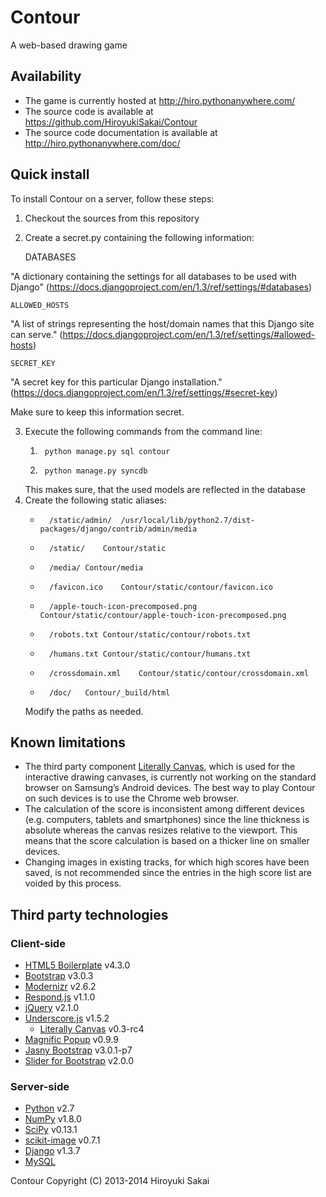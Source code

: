 # Contour

A web-based drawing game

## Availability

* The game is currently hosted at http://hiro.pythonanywhere.com/
* The source code is available at https://github.com/HiroyukiSakai/Contour
* The source code documentation is available at http://hiro.pythonanywhere.com/doc/

## Quick install

To install Contour on a server, follow these steps:

1. Checkout the sources from this repository
2. Create a secret.py containing the following information:

    DATABASES

"A dictionary containing the settings for all databases to be used with Django" (https://docs.djangoproject.com/en/1.3/ref/settings/#databases)

    ALLOWED_HOSTS

"A list of strings representing the host/domain names that this Django site can serve." (https://docs.djangoproject.com/en/1.3/ref/settings/#allowed-hosts)

    SECRET_KEY

"A secret key for this particular Django installation." (https://docs.djangoproject.com/en/1.3/ref/settings/#secret-key)

Make sure to keep this information secret.

3. Execute the following commands from the command line:
    1.      python manage.py sql contour
    2.      python manage.py syncdb
    This makes sure, that the used models are reflected in the database
4. Create the following static aliases:
    *       /static/admin/  /usr/local/lib/python2.7/dist-packages/django/contrib/admin/media
    *       /static/    Contour/static
    *       /media/ Contour/media
    *       /favicon.ico    Contour/static/contour/favicon.ico
    *       /apple-touch-icon-precomposed.png   Contour/static/contour/apple-touch-icon-precomposed.png
    *       /robots.txt Contour/static/contour/robots.txt
    *       /humans.txt Contour/static/contour/humans.txt
    *       /crossdomain.xml    Contour/static/contour/crossdomain.xml
    *       /doc/   Contour/_build/html
    Modify the paths as needed.

## Known limitations

* The third party component [Literally Canvas](http://literallycanvas.com), which is used for the interactive drawing canvases, is currently not working on the standard browser on Samsung’s Android devices. The best way to play Contour on such devices is to use the Chrome web browser.
* The calculation of the score is inconsistent among different devices (e.g. computers, tablets and smartphones) since the line thickness is absolute whereas the canvas resizes relative to the viewport. This means that the score calculation is based on a thicker line on smaller devices.
* Changing images in existing tracks, for which high scores have been saved, is not recommended since the entries in the high score list are voided by this process.

## Third party technologies

### Client-side

* [HTML5 Boilerplate](http://html5boilerplate.com) v4.3.0
* [Bootstrap](http://getbootstrap.com) v3.0.3
* [Modernizr](http://modernizr.com) v2.6.2
* [Respond.js](https://github.com/scottjehl/Respond) v1.1.0
* [jQuery](http://jquery.com) v2.1.0
* [Underscore.js](http://underscorejs.org) v1.5.2
    * [Literally Canvas](http://literallycanvas.com) v0.3-rc4
* [Magnific Popup](http://dimsemenov.com/plugins/magnific-popup/) v0.9.9
* [Jasny Bootstrap](http://jasny.github.io/bootstrap/) v3.0.1-p7
* [Slider for Bootstrap](http://www.eyecon.ro/bootstrap-slider/) v2.0.0

### Server-side

* [Python](http://www.python.org) v2.7
* [NumPy](http://www.numpy.org) v1.8.0
* [SciPy](http://www.scipy.org) v0.13.1
* [scikit-image](http://www.scikit-image.org) v0.7.1
* [Django](https://www.djangoproject.com) v1.3.7
* [MySQL](http://www.mysql.com)

Contour  Copyright (C) 2013-2014  Hiroyuki Sakai
